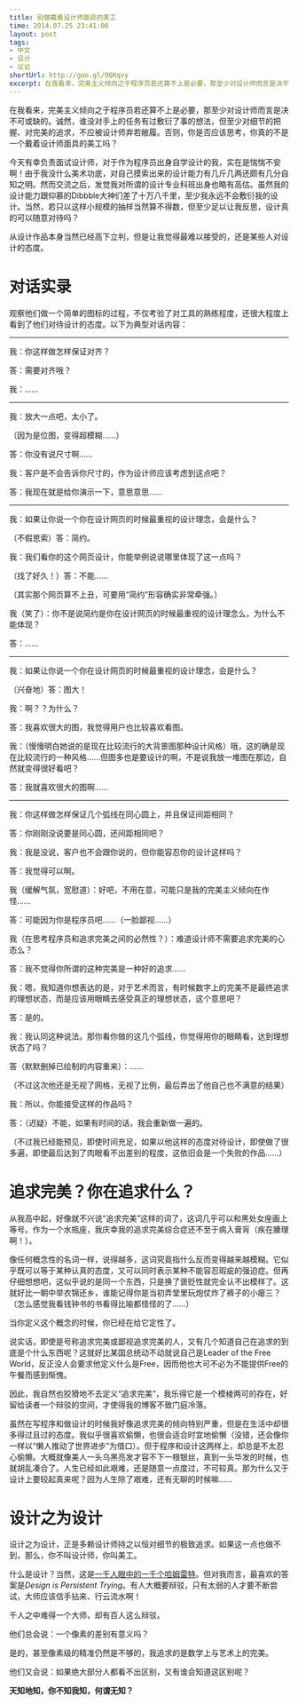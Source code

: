 ```yaml
---
title: 别做戴着设计师面具的美工
time: 2014.07.25 23:41:00
layout: post
tags:
- 中文
- 设计
- 议论
shortUrl: http://goo.gl/9QKqvy
excerpt: 在我看来，完美主义倾向之于程序员若还算不上是必要，那至少对设计师而言是决不可或缺的。诚然，谁没对手上的任务有过敷衍了事的想法，但至少对细节的把握、对完美的追求，不应被设计师弃若敝履。否则，你是否应该思考，你真的不是一个戴着设计师面具的美工吗？
---
```


在我看来，完美主义倾向之于程序员若还算不上是必要，那至少对设计师而言是决不可或缺的。诚然，谁没对手上的任务有过敷衍了事的想法，但至少对细节的把握、对完美的追求，不应被设计师弃若敝履。否则，你是否应该思考，你真的不是一个戴着设计师面具的美工吗？

今天有幸负责面试设计师，对于作为程序员出身自学设计的我，实在是惴惴不安啊！由于我没什么美术功底，对自己摸索出来的设计能力有几斤几两还颇有几分自知之明。然而交流之后，发觉我对所谓的设计专业科班出身也略有高估。虽然我的设计能力跟仰慕的Dibbble大神们差了十万八千里，至少我永远不会敷衍我的设计。当然，若只以这样小规模的抽样当然算不得数，但至少足以让我反思，设计真的可以随意对待吗？

从设计作品本身当然已经高下立判，但是让我觉得最难以接受的，还是某些人对设计的态度。

# 对话实录

观察他们做一个简单的图标的过程，不仅考验了对工具的熟练程度，还很大程度上看到了他们对待设计的态度。以下为典型对话内容：

---

我：你这样做怎样保证对齐？

答：需要对齐哦？

我：……

---

我：放大一点吧，太小了。

（因为是位图，变得超模糊……）

答：你没有说尺寸啊……

我：客户是不会告诉你尺寸的，作为设计师应该考虑到这点吧？

答：我现在就是给你演示一下，意思意思……

---

我：如果让你说一个你在设计网页的时候最重视的设计理念，会是什么？

（不假思索）答：简约。

我：我们看你的这个网页设计，你能举例说说哪里体现了这一点吗？

（找了好久！）答：不能……

（其实那个网页算不上丑，可要用“简约”形容确实非常牵强。）

我（笑了）：你不是说简约是你在设计网页的时候最重视的设计理念么，为什么不能体现？

答：……

---

我：如果让你说一个你在设计网页的时候最重视的设计理念，会是什么？

（兴奋地）答：图大！

我：啊？？为什么？

答：我喜欢很大的图，我觉得用户也比较喜欢看图。

我：（慢慢明白她说的是现在比较流行的大背景图那种设计风格）哦，这的确是现在比较流行的一种风格……但图多也是要设计的啊，不是说我放一堆图在那边，自然就变得很好看吧？

答：我就喜欢很大的图啊……

---

我：你这样做怎样保证几个弧线在同心圆上，并且保证间距相同？

答：你刚刚没说要是同心圆，还间距相同吧？

我：我是没说，客户也不会跟你说的，但你能容忍你的设计这样吗？

答：我觉得可以啊。

我（缓解气氛，宽慰道）：好吧，不用在意，可能只是我的完美主义倾向在作怪……

答：可能因为你是程序员吧……（一脸鄙视……）

我（在思考程序员和追求完美之间的必然性？）：难道设计师不需要追求完美的心态么？

答：我不觉得你所谓的这种完美是一种好的追求……

我：嗯，我知道你想表达的是，对于艺术而言，有时候数字上的完美不是最终追求的理想状态，而是应该用眼睛去感受真正的理想状态，这个意思吧？

答：是的。

我：我认同这种说法。那你看你做的这几个弧线，你觉得用你的眼睛看，达到理想状态了吗？

答（默默删掉已绘制的内容重来）：……

（不过这次他还是无视了网格，无视了比例，最后弄出了他自己也不满意的结果）

我：所以，你能接受这样的作品吗？

答：（迟疑）不能，如果有时间的话，我会重新做一遍的。

（不过我已经能预见，即使时间充足，如果以他这样的态度对待设计，即使做了很多遍，即使最后达到了肉眼看不出差别的程度，这依旧会是一个失败的作品……）

# 追求完美？你在追求什么？

从我高中起，好像就不兴说“追求完美”这样的词了，这词几乎可以和黑处女座画上等号。作为一个水瓶座，我庆幸我的追求完美综合症还不至于病入膏肓（疾在腠理啊！）。

像任何概念性的名词一样，说得越多，这词究竟指什么反而变得越来越模糊。它似乎既可以等于某种认真的态度，又可以同时表示某种不能容忍瑕疵的强迫症。但再仔细想想吧，这似乎说的是同一个东西，只是换了褒贬性就完全认不出模样了。这就好比一朝中举衣锦还乡，谁能记得你是当初弄堂里玩炮仗炸了裤子的小瘪三？（怎么感觉我看钱钟书的书看得比喻都怪怪的了……）

当你定义这个概念的时候，你已经在给它定性了。

说实话，即使是号称追求完美或鄙视追求完美的人，又有几个知道自己在追求的到底是个什么东西呢？这就好比某国总统动不动就说自己是Leader of the Free World，反正没人会要求他定义什么是Free，因而他也大可不必为不能提供Free的午餐而感到惭愧。

因此，我自然也狡猾地不去定义“追求完美”，我乐得它是一个模棱两可的存在，好留给读者一个辩驳的空间，才使得我的博客不致门庭冷落。

虽然在写程序和做设计的时候我好像追求完美的倾向特别严重，但是在生活中却很多得过且过的态度。我似乎很喜欢偷懒，也很会适合时宜地偷懒（没错，还会像你一样以“懒人推动了世界进步”为借口）。但于程序和设计这两样上，却总是不太忍心偷懒。大概就像美人一头乌黑亮发才容不下一根银丝，真到一头华发的时候，也就胡乱凑合了。人生已经如此艰难，还是随意一点度过，不可较真。那为什么又于设计上要较起真来呢？因为人生除了艰难，还有无聊的时候嘛……

# 设计之为设计

设计之为设计，正是多赖设计师持之以恒对细节的极致追求。如果这一点也做不到，那么，你不叫设计师，你叫美工。

什么是设计？当然，这是<a href="http://www.webdesignviews.com/2009/05/do-you-know-what-is-design-41-answers-to-one-simple-question/" target="_blank" title="do-you-know-what-is-design-41-answers-to-one-simple-question">一千人眼中的一千个哈姆雷特</a>。但对我而言，最喜欢的答案是*Design is Persistent Trying*。有人大概要辩驳，只有太弱的人才要不断尝试，大师应该信手拈来、行云流水啊！

千人之中难得一个大师，却有百人这么辩驳。

他们总会说：一个像素的差别有意义吗？

是的，甚至像素级的精准仍然是不够的，我追求的是数学上与艺术上的完美。

他们又会说：如果绝大部分人都看不出区别，又有谁会知道这区别呢？

**天知地知，你不知我知，何谓无知？**
